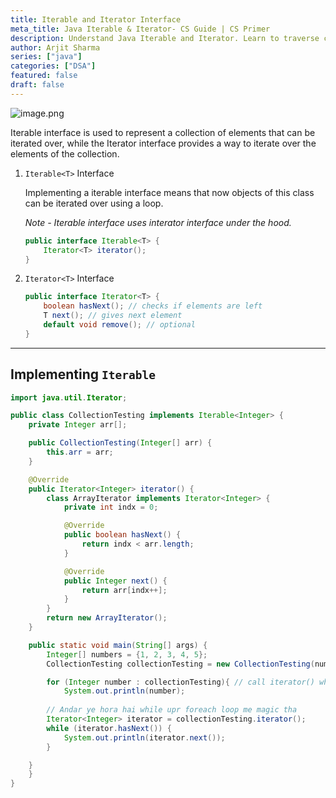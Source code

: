 ```yaml
---
title: Iterable and Iterator Interface
meta_title: Java Iterable & Iterator- CS Guide | CS Primer
description: Understand Java Iterable and Iterator. Learn to traverse collections for programming in CS.
author: Arjit Sharma
series: ["java"]
categories: ["DSA"]
featured: false
draft: false
---
```


![image.png](https://res.cloudinary.com/dwa6rcttw/image/upload/v1745530784/image_yipjxr.png)

Iterable interface is used to represent a collection of elements that can be iterated over, while the Iterator interface provides a way to iterate over the elements of the collection.

1.  `Iterable<T>` Interface
    
    Implementing a iterable interface means that now objects of this class can be iterated over using a loop.
    
    *Note - Iterable interface uses interator interface under the hood.*
    
    ```java
    public interface Iterable<T> {
        Iterator<T> iterator();
    }
    ```
    
2. `Iterator<T>` Interface
    
    ```java
    public interface Iterator<T> {
        boolean hasNext(); // checks if elements are left
        T next(); // gives next element
        default void remove(); // optional
    }
    ```
    
---
## Implementing `Iterable`

```java
import java.util.Iterator;

public class CollectionTesting implements Iterable<Integer> {
    private Integer arr[];

    public CollectionTesting(Integer[] arr) {
        this.arr = arr;
    }

    @Override
    public Iterator<Integer> iterator() {
        class ArrayIterator implements Iterator<Integer> {
            private int indx = 0;

            @Override
            public boolean hasNext() {
                return indx < arr.length;
            }

            @Override
            public Integer next() {
                return arr[indx++];
            }
        }
        return new ArrayIterator();
    }

    public static void main(String[] args) {
        Integer[] numbers = {1, 2, 3, 4, 5};
        CollectionTesting collectionTesting = new CollectionTesting(numbers);

        for (Integer number : collectionTesting){ // call iterator() which return ArrayIterator object 
            System.out.println(number);
            
        // Andar ye hora hai while upr foreach loop me magic tha 
        Iterator<Integer> iterator = collectionTesting.iterator();
        while (iterator.hasNext()) {
            System.out.println(iterator.next());
        }

    }
    }
}
```
